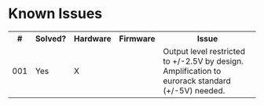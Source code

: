 <h1>Known Issues</h1>
<table>
	<tr>
		<th>#</th>
		<th>Solved?</th>
		<th>Hardware</th>
		<th>Firmware</th>
		<th>Issue</th>
	</tr>
	<tr>
		<td>001</td>
		<td>Yes</td>
		<td>X</td>
		<td></td>
		<td>Output level restricted to +/-2.5V by design. Amplification to eurorack standard (+/-5V) needed.</td>
	</tr>
</table>
